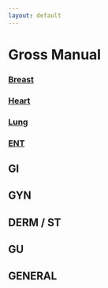 ```yaml
---
layout: default
---
```


# Gross Manual
### [Breast](./BHL/breast.html)
### [Heart](./BHL/heart.html)
### [Lung](./BHL/lung.html)
### [ENT](./ENT/ent-example.html)

## GI
## GYN
## DERM / ST
## GU
## GENERAL
